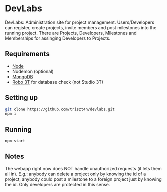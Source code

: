 # DevLabs
DevLabs: Administration site for project management. Users/Developers can register, create projects, invite members and post milestones into the running project. There are Projects, Developers, Milestones and Memberships for assinging Developers to Projects.

## Requirements
- [Node](https://nodejs.org/en/download/)
- Nodemon (optional)
- [MongoDB](https://www.mongodb.com/download-center/community)
- [Robo 3T](https://robomongo.org/download) for database check (not Studio 3T)

## Setting up
```bash
git clone https://github.com/triszt4n/devlabs.git
npm i
```

## Running
```bash
npm start
```

## Notes
The webapp right now does NOT handle unauthorized requests (it lets them all in).
E.g.: anybody can delete a project only by knowing the id of a project, anybody could post
a milestone to a foreign project just by knowing the id. Only developers are protected in this sense.
